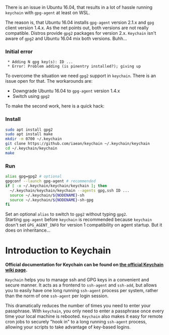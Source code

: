 There is an issue in Ubuntu 16.04, that results in a lot of hassle running ```keychain``` with ```gpg-agent``` at least on WSL.

The reason is, that Ubuntu 16.04 installs ```gpg-agent``` version 2.1.x and ```gpg``` client version 1.4.x. As the net points out, both versions are not really compatible. Distros provide ```gpg2``` packages for version 2.x. ```Keychain``` isn't aware of ```gpg2``` and Ubuntu 16.04 mix both versions. Buhh...

### Initial error

```
 * Adding N gpg key(s): ID ...
 * Error: Problem adding (is pinentry installed?); giving up
```

To overcome the situation we need ```gpg2``` support in ```keychain```. There is an issue open for that. The workarounds are:

* Downgrade Ubuntu 16.04 to ```gpg-agent``` version 1.4.x
* Switch using ```gpg2```

To make the second work, here is a quick hack:

### Install

```bash
sudo apt install gpg2
sudo apt install make
mkdir -m 0700 ~/.keychain
git clone https://github.com/iaean/keychain ~/.keychain/keychain
cd ~/.keychain/keychain
make
```

### Run

```bash
alias gpg=gpg2 # optional
gpgconf --launch gpg-agent # recommended
if [ -x ~/.keychain/keychain/keychain ]; then
  ~/.keychain/keychain/keychain --agents gpg,ssh ID ...
  source ~/.keychain/${NODENAME}-sh
  source ~/.keychain/${NODENAME}-sh-gpg
fi
```

Set an optional ```alias``` to switch to ```gpg2``` without typing ```gpg2```.   
Starting ```gpg-agent``` before ```keychain``` is recommended because ```keychain``` dosn't set ```GPG_AGENT_INFO``` for version 1 compatibility on agent startup. But it does on inheritance...



Introduction to Keychain
========================

**Official documentation for Keychain can be found on [the official Keychain
wiki page](http://www.funtoo.org/Keychain).**

`Keychain` helps you to manage ssh and GPG keys in a convenient and secure
manner. It acts as a frontend to `ssh-agent` and `ssh-add`, but allows you
to easily have one long running `ssh-agent` process per system, rather than
the norm of one `ssh-agent` per login session. 

This dramatically reduces the number of times you need to enter your
passphrase. With `keychain`, you only need to enter a passphrase once every
time your local machine is rebooted. `Keychain` also makes it easy for remote
cron jobs to securely "hook in" to a long running `ssh-agent` process,
allowing your scripts to take advantage of key-based logins.

